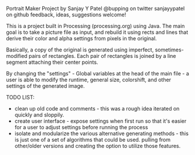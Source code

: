 Portrait Maker Project
by Sanjay Y Patel
@bupping on twitter
sanjayypatel on github
feedback, ideas, suggestions welcome!

This is a project built in Processing (processing.org) using Java.  The main
goal is to take a picture file as input, and rebuild it using rects and lines
that derive their color and alpha settings from pixels in the original.

Basically, a copy of the original is generated using imperfect, sometimes-modified
pairs of rectangles. Each pair of rectangles is joined by a line segment attaching
their center points.  

By changing the "settings" - Global variables at the head of the main file -
a user is able to modify the runtime, general size, colorshift, and other settings
of the generated image.  

TODO LIST:

* clean up old code and comments - this was a rough idea iterated on quickly and
sloppily.
* create user interface - expose settings when first run so that it's easier for
a user to adjust settings before running the process
* isolate and modularize the various alternative generating methods - this is
just one of a set of algorithms that could be used. pulling from other/older
versions and creating the option to utilize those features.
